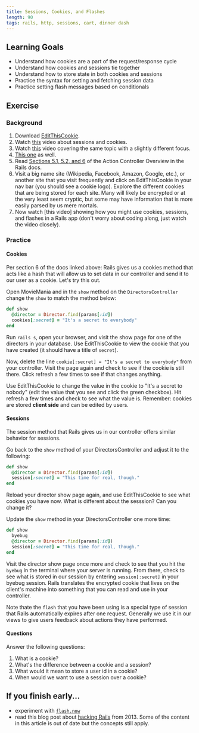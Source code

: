 ```yaml
---
title: Sessions, Cookies, and Flashes
length: 90
tags: rails, http, sessions, cart, dinner dash
---
```


## Learning Goals

* Understand how cookies are a part of the request/response cycle
* Understand how cookies and sessions tie together
* Understand how to store state in both cookies and sessions
* Practice the syntax for setting and fetching session data
* Practice setting flash messages based on conditionals

## Exercise

### Background

1. Download [EditThisCookie](https://chrome.google.com/webstore/detail/editthiscookie/fngmhnnpilhplaeedifhccceomclgfbg).
1. Watch [this](https://youtu.be/64veb6tKTm0) video about sessions and cookies.
1. Watch [this](https://youtu.be/xdH9zsW1CK0) video covering the same topic with a slightly different focus.
1. [This one](https://youtu.be/IPQhME1UYQU) as well.
1. Read [Sections 5.1, 5.2, and 6](http://guides.rubyonrails.org/action_controller_overview.html) of the Action Controller Overview in the Rails docs.
1. Visit a big name site (Wikipedia, Facebook, Amazon, Google, etc.), or another site that you visit frequently and click on EditThisCookie in your nav bar (you should see a cookie logo). Explore the different cookies that are being stored for each site. Many will likely be encrypted or at the very least seem cryptic, but some may have information that is more easily parsed by us mere mortals.
1. Now watch [this video] showing how you might use cookies, sessions, and flashes in a Rails app (don't worry about coding along, just watch the video closely).

### Practice

#### Cookies

Per section 6 of the docs linked above: Rails gives us a cookies method that acts like a hash that will allow us to set data in our controller and send it to our user as a cookie. Let's try this out.

Open MovieMania and in the `show` method on the `DirectorsController` change the `show` to match the method below:

```ruby
def show
  @director = Director.find(params[:id])
  cookies[:secret] = "It's a secret to everybody"
end
```

Run `rails s`, open your browser, and visit the show page for one of the directors in your database. Use EditThisCookie to view the cookie that you have created (it should have a title of `secret`).

Now, delete the line `cookie[:secret] = "It's a secret to everybody"` from your controller. Visit the page again and check to see if the cookie is still there. Click refresh a few times to see if that changes anything.

Use EditThisCookie to change the value in the cookie to "It's a secret to nobody" (edit the value that you see and click the green checkbox). Hit refresh a few times and check to see what the value is. Remember: cookies are stored **client side** and can be edited by users.

#### Sessions

The session method that Rails gives us in our controller offers similar behavior for sessions.

Go back to the `show` method of your DirectorsController and adjust it to the following:

```ruby
def show
  @director = Director.find(params[:id])
  session[:secret] = "This time for real, though."
end
```

Reload your director show page again, and use EditThisCookie to see what cookies you have now. What is different about the sesssion? Can you change it?

Update the `show` method in your DirectorsController one more time:

```ruby
def show
  byebug
  @director = Director.find(params[:id])
  session[:secret] = "This time for real, though."
end
```

Visit the director show page once more and check to see that you hit the `byebug` in the terminal where your server is running. From there, check to see what is stored in our session by entering `session[:secret]` in your byebug session. Rails translates the encrypted cookie that lives on the client's machine into something that you can read and use in your controller.

Note thate the `flash` that you have been using is a special type of session that Rails automatically expires after one request. Generally we use it in our views to give users feedback about actions they have performed.

#### Questions

Answer the following questions:

1. What is a cookie?
1. What's the difference between a cookie and a session?
1. What would it mean to store a user id in a cookie?
1. When would we want to use a session over a cookie?


## If you finish early...

* experiment with [`flash.now`](http://guides.rubyonrails.org/action_controller_overview.html#flash-now)
* read this blog post about [hacking Rails](http://robertheaton.com/2013/07/22/how-to-hack-a-rails-app-using-its-secret-token/) from 2013. Some of the content in this article is out of date but the concepts still apply.

